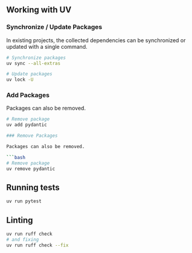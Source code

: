 
## Working with UV

### Synchronize / Update Packages

In existing projects, the collected dependencies can be synchronized or updated with a single command.

```bash
# Synchronize packages
uv sync --all-extras

# Update packages
uv lock -U
```

### Add Packages

Packages can also be removed.

```bash
# Remove package
uv add pydantic

### Remove Packages

Packages can also be removed.

```bash
# Remove package
uv remove pydantic
```

## Running tests
```bash
uv run pytest
```

## Linting

```bash
uv run ruff check
# and fixing
uv run ruff check --fix
```
